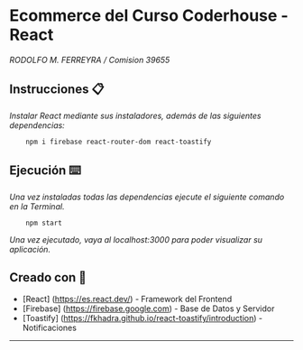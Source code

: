 # Ecommerce del Curso Coderhouse - React 

_RODOLFO M. FERREYRA / Comision 39655_

## Instrucciones 📋

_Instalar React mediante sus instaladores, además de las siguientes dependencias:_

```
    npm i firebase react-router-dom react-toastify
```

## Ejecución ⌨️

_Una vez instaladas todas las dependencias ejecute el siguiente comando en la Terminal._

```
    npm start
```

_Una vez ejecutado, vaya al localhost:3000 para poder visualizar su aplicación._

## Creado con 🧰

* [React] (https://es.react.dev/) - Framework del Frontend
* [Firebase] (https://firebase.google.com) - Base de Datos y Servidor 
* [Toastify] (https://fkhadra.github.io/react-toastify/introduction) - Notificaciones

------------------------------------------------------------------------------------------
